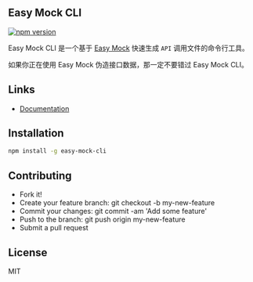 Easy Mock CLI
---
[![npm version](https://img.shields.io/npm/v/easy-mock-cli.svg?style=flat-square)](https://www.npmjs.com/package/easy-mock-cli)

Easy Mock CLI 是一个基于 [Easy Mock](https://www.easy-mock.com) 快速生成 `API` 调用文件的命令行工具。

如果你正在使用 Easy Mock 伪造接口数据，那一定不要错过 Easy Mock CLI。

## Links

- [Documentation](https://easy-mock.github.io/easy-mock-cli/)

## Installation

```bash
npm install -g easy-mock-cli
```

## Contributing

- Fork it!
- Create your feature branch: git checkout -b my-new-feature
- Commit your changes: git commit -am 'Add some feature'
- Push to the branch: git push origin my-new-feature
- Submit a pull request

## License

MIT
